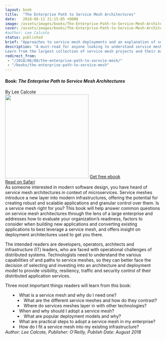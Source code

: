 ```yaml
---
layout: book
title:  "The Enterprise Path to Service Mesh Architectures"
date:   2018-06-11 21:15:05 +0000
image: /assets/images/books/The-Enterprise-Path-to-Service-Mesh-Architectures.png
cover: /assets/images/books/The-Enterprise-Path-to-Service-Mesh-Architectures.gif
#author: Lee Calcote
status: published
brief: "Approaches to service mesh deployments and an explanation of service meshes in contrast to related technologies."
description: "A must-read for anyone looking to understand service mesh deployments and get an explanation of service meshes in contrast to related technologies.
Learn from the largest collection of service mesh projects and their maintainers in the world.Self-study service mesh workshops and tutorials for Istio, Envoy, Linkerd, Consul, App Mesh, Octarine, Kuma, VMware Tanzu Service Mesh"
redirect_from: 
 - "/2018/06/08/the-enterprise-path-to-servcie-mesh/"
 - "/books/the-enterprise-path-to-service-mesh"
---
```


<h4> Book: <i>The Enterprise Path to Service Mesh Architectures</i></h4>
By Lee Calcote
<div class="row bookImageGrp">
<a href="/assets/images/books/The-Enterprise-Path-to-Service-Mesh-Architectures.png"><img class="card book-image " src="/assets/images/books/The-Enterprise-Path-to-Service-Mesh-Architectures-small.png" alt="" width="270"  /></a>
  <a id="home" class="waves-effect waves-light btn l5-dark-grey-text darken-2 l5-dark-yellow z-depth-2" href="https://www.nginx.com/resources/library/the-enterprise-path-to-service-mesh-architectures?utm_source=calcote">Get free ebook</a> <br> <a id="home" class="waves-effect waves-light btn l5-dark-grey-text darken-2 l5-dark-yellow z-depth-2" href="https://www.nginx.com/resources/library/the-enterprise-path-to-service-mesh-architectures?utm_source=calcote">Read on Safari</a>
</div>As someone interested in modern software design, you have heard of service mesh architectures in context of microservices. Service meshes introduce a new layer into modern infrastructures, offering the potential for creating robust and scalable applications and granular control over them. Is a service mesh right for you? This book will help answer common questions on service mesh architectures through the lens of a large enterprise and addresses how to evaluate your organization’s readiness, factors to consider when building new applications and converting existing applications to best leverage a service mesh, and offers insight on deployment architectures used to get you there.

The intended readers are developers, operators, architects and infrastructure (IT) leaders, who are faced with operational challenges of distributed systems. Technologists need to understand the various capabilities of and paths to service meshes, so they can better face the decision of selecting and investing into an architecture and deployment model to provide visibility, resiliency, traffic and security control of their distributed application services.

Three most important things readers will learn from this book:

<div style="margin-left:25px">
  <li> What is a service mesh and why do I need one? </li>
    <li style="margin-left:15px"> What are the different service meshes and how do they contrast?</li>
    <li style="margin-left:15px"> Where do services meshes layer in with other technologies?</li>
  <li>When and why should I adopt a service mesh?</li>
    <li style="margin-left:15px">What are popular deployment models and why?</li>
  <li> What are practical steps to adopt a service mesh in my enterprise?</li>
  <li> How do I fit a service mesh into my existing infrastructure?</li>
</div>
<i>Author: Lee Calcote, Publisher: O'Reilly, Publish Date: August 2018</i>
